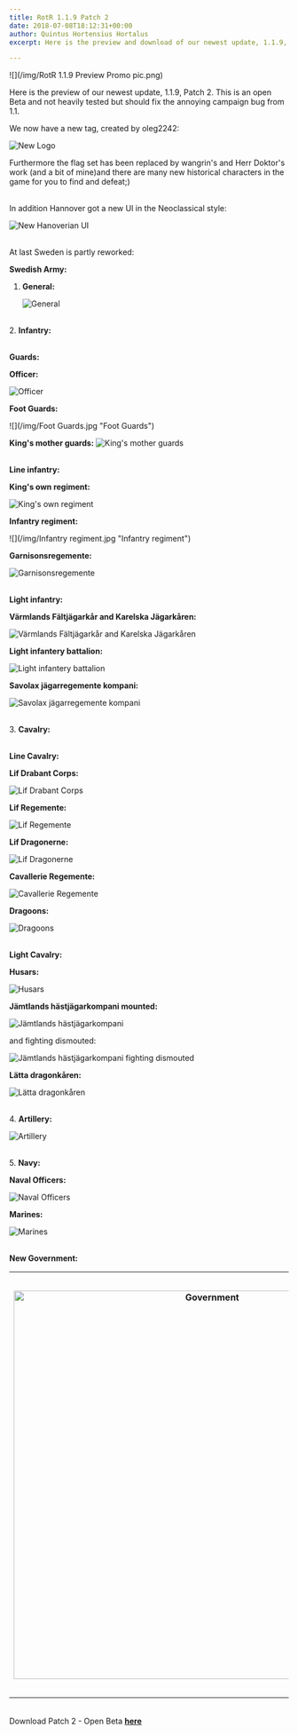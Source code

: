 ```yaml
---
title: RotR 1.1.9 Patch 2
date: 2018-07-08T18:12:31+00:00
author: Quintus Hortensius Hortalus
excerpt: Here is the preview and download of our newest update, 1.1.9, Patch 2. This is an open Beta and not heavily tested but should fix the annoying campaign bug from 1.1. In addition you can now command the Gustavian era Swedish army.

---
```

![](/img/RotR 1.1.9 Preview Promo pic.png)

Here is the preview of our newest update, 1.1.9, Patch 2. This is an open Beta and not heavily tested but should fix the annoying campaign bug from 1.1.

We now have a new tag, created by oleg2242:

<img title="New Logo" src="https://steamuserimages-a.akamaihd.net/ugc/959713744232010466/5D9B8B06373712DBC7A6E60331EBDADF19332E9F/">

Furthermore the flag set has been replaced by wangrin's and Herr Doktor's work (and a bit of mine)and there are many new historical characters in the game for you to find and defeat;)

<br>In addition Hannover got a new UI in the Neoclassical style:

![](/img/info4.jpg "New Hanoverian UI")

<br>At last Sweden is partly reworked:

**Swedish Army:**

1. **General:**

   ![](/img/general.jpg "General")
   
<br>2. **Infantry:**

   <br>**Guards:**

   **Officer:**

   ![](/img/Officer.png "Officer")

   **Foot Guards:**

   ![](/img/Foot Guards.jpg "Foot Guards")

   **King's mother guards:**     <img title="King's mother guards" src="https://steamuserimages-a.akamaihd.net/ugc/930436190616336450/B2C0C5F1AF4006665A77C5F230D6240BAEE434E2/">

   <br>**Line infantry:**

   **King's own regiment:**

   <img title="King's own regiment" src="https://steamuserimages-a.akamaihd.net/ugc/930436190616335136/BF9F5404A733F3684DEF1FB3CEFB8817376E40F0/">

   **Infantry regiment:**

   ![](/img/Infantry regiment.jpg "Infantry regiment")

   **Garnisonsregemente:**

   <img title="Garnisonsregemente" src="https://steamuserimages-a.akamaihd.net/ugc/932688289952456048/0A7280A07C42637E4741F4CDB711907B55AD016F/">

   <br>**Light infantry:**

   **Värmlands Fältjägarkår and Karelska Jägarkåren:**

   <img title="Värmlands Fältjägarkår and Karelska Jägarkåren" src="https://steamuserimages-a.akamaihd.net/ugc/932688426800697105/88020B519E79D40C23F70E9A2AEA7A2FDCD9162C/">

   **Light infantery battalion:**

   <img title="Light infantery battalion" src="https://steamuserimages-a.akamaihd.net/ugc/932689273342272524/121E5EF28CC49E58D9F1EC42337CFEEB98448776/">

   **Savolax jägarregemente kompani:**

   <img title="Savolax jägarregemente kompani" src="https://steamuserimages-a.akamaihd.net/ugc/931563477021362727/0C6E55A108E460005E54FAB5088D1E711FBF9178/">
   
<br>3. **Cavalry:**

   <br>**Line Cavalry:**

   **Lif Drabant Corps:**

   <img title="Lif Drabant Corps" src="https://steamuserimages-a.akamaihd.net/ugc/925919038097181802/016A3990DC651469277C6FDA0A67DC4274E989BC/">

   **Lif Regemente:**

   <img title="Lif Regemente" src="https://steamuserimages-a.akamaihd.net/ugc/925919427373673242/125D411339563112CD0296F4283410E7BC762B25/">

   **Lif Dragonerne:**

   <img title="Lif Dragonerne" src="https://steamuserimages-a.akamaihd.net/ugc/925919427373672648/5FB51AA7BBE12A1FE09D6CEFF2AAB468AA4E02BC/">

   **Cavallerie Regemente:**

   <img title="Cavallerie Regemente" src="https://steamuserimages-a.akamaihd.net/ugc/925919353424987453/789E0B8964001B9E8398CC7758C38841F5410F3A/">

   **Dragoons:**

   <img title="Dragoons" src="https://steamuserimages-a.akamaihd.net/ugc/934934697793073536/4469259F0C0454C115597CFCC22F6133EC25FADB/">

  <br> **Light Cavalry:**

   **Husars:**

   <img title="Husars" src="https://steamuserimages-a.akamaihd.net/ugc/931563733650972515/03EE43AE2DD331CD2258C90E12C76429B4F49E01/">

   **Jämtlands hästjägarkompani mounted:**

   <img title="Jämtlands hästjägarkompani" src="https://steamuserimages-a.akamaihd.net/ugc/959712485770441182/9B2D067630EDB1B1928F2F1DAD35A23D42FB9417/">

   and fighting dismouted:

   <img title="Jämtlands hästjägarkompani fighting dismouted" src="https://steamuserimages-a.akamaihd.net/ugc/959712485770498734/8B20E7F2C63E0EDE432C3E302B1A601D22EFBE06/">

   **Lätta dragonkåren:**

   <img title="Lätta dragonkåren" src="https://steamuserimages-a.akamaihd.net/ugc/959713374305377688/7DF89C606D5A94F18077FDAF510B0A2D0D2D324F/">
   
<br>4. **Artillery:**

   <img title="Artillery" src="https://steamuserimages-a.akamaihd.net/ugc/932687096462709816/6D4ECAAB688499C978E30C19E00844B0C3B6756F/">
   
<br>5. **Navy:**

   **Naval Officers:**

   <img title="Naval Officers" src="https://steamuserimages-a.akamaihd.net/ugc/932688279558516531/978D007F54586FF34392225BE8E439FC86F52E70/">

   **Marines:**

   <img title="Marines" src="https://steamuserimages-a.akamaihd.net/ugc/848219851480969819/E5515000ACAE1DFD347DBF76CE73CE0D435840D9/">

<br>**New Government:**

<table><th><img title="Government" width="700px" src="https://steamuserimages-a.akamaihd.net/ugc/959713610290873932/944283B7132E33FD64DA0C37B20D13B3A504C2E2/">

</th><th><small>Kung: Gustav III

<br><br>Government (from left to right)

<br><br>1. Kanslipresident: Ulric Scheffer
<br>2. President i Statskontoret: Johan Liljencrantz
<br>3. Justitiekanslern: Carl Axel Wachtmeister
<br>4. Statssekreterare vid Krigsexpeditionen: Johan Gustav von Carlsson
<br>5. Överamiral vid örlogsflottan: Henrik af Trolle

<br><br>Candidates:

<br><br>1. Gustav Philip Creutz
<br>2. Eric Ruuth
<br>3. Carl August Ehrensvärd
<br>4. Johan Gabriel Oxenstierna
<br>5. Carl Lagerbring

<br><br>Research done by CroHunger999</small></th></table>

<br>Download Patch 2 - Open Beta <a href="https://www.moddb.com/mods/imperial-splendour/downloads/rotr-119-patch-2-open-beta">**here**</a>